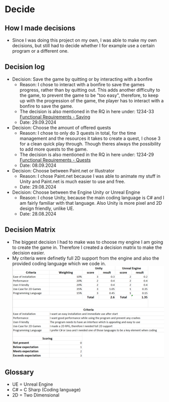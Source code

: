 # Decide
## How I made decisions
* Since I was doing this project on my own, I was able to make my own decisions, but still had to decide whether I for example use a certain program or a different one.

## Decision log
* Decision: Save the game by quitting or by interacting with a bonfire
    * Reason: I chose to interact with a bonfire to save the games progress, rather than by quitting out. This adds another difficulty to the game, to prevent the game to be "too easy", therefore, to keep up with the progression of the game, the player has to interact with a bonfire to save the game.
    * The decision is also mentioned in the RQ in here under: 1234-33 [Functional Requirements - Saving](https://github.com/MysterionNY/m431_ap24a_ForgottenLands/blob/main/01_Documentation/01_IPERKA/01_Inform.md)
    * Date: 29.09.2024
* Decision: Choose the amount of offered quests
    * Reason: I chose to only do 3 quests in total, for the time management and the resources it takes to create a quest, I chose 3 for a clean quick play through. Though theres always the possibility to add more quests to the game.
    * The decision is also mentioned in the RQ in here under: 1234-29 [Functional Requirements - Quests](https://github.com/MysterionNY/m431_ap24a_ForgottenLands/blob/main/01_Documentation/01_IPERKA/01_Inform.md)
    * Date: 08.09.2024
* Decision: Choose between Paint.net or Illustrator
    * Reason: I chose Paint.net because I was able to animate my stuff in Unity and Paint.net is much easier to use and free.
    * Date: 29.08.2024
* Decision: Choose between the Engine Unity or Unreal Engine
    * Reason: I chose Unity, because the main coding language is C# and I am fairly familiar with that language. Also Unity is more pixel and 2D design friendly, unlike UE.
    * Date: 28.08.2024

## Decision Matrix
* The biggest decision I had to make was to choose my engine I am going to create the game in. Therefore I created a decision matrix to make the decision easier.
* My criteria were definetly full 2D support from the engine and also the provided coding language which we code in.
![Decision Matrix][DM]

## Glossary
* UE = Unreal Engine
* C# = C Sharp (Coding language)
* 2D = Two Dimensional

[DM]: ../02_Resources/Images/03_DecisionMatrix.png

